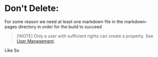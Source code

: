 # Don't Delete:

For some reason we need at least one markdown file in the markdown-pages directory in order for the build to succeed

> [!NOTE] Only a user with sufficient rights can create a property. See [User Management](user-permissions.md).

Like So
